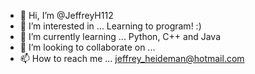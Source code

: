 - 👋 Hi, I’m @JeffreyH112
- 👀 I’m interested in ... Learning to program! :)
- 🌱 I’m currently learning ... Python, C++ and Java
- 💞️ I’m looking to collaborate on ...
- 📫 How to reach me ... jeffrey_heideman@hotmail.com

<!---
JeffreyH112/JeffreyH112 is a ✨ special ✨ repository because its `README.md` (this file) appears on your GitHub profile.
You can click the Preview link to take a look at your changes.
--->
